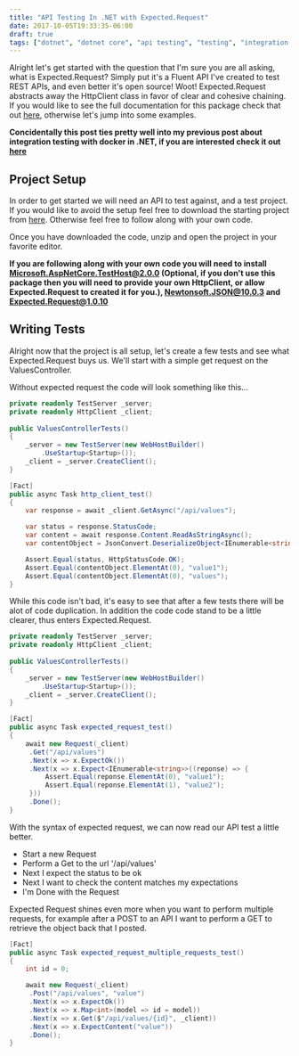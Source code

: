 ```yaml
---
title: "API Testing In .NET with Expected.Request"
date: 2017-10-05T19:33:35-06:00
draft: true
tags: ["dotnet", "dotnet core", "api testing", "testing", "integration testing"]
---
```


Alright let's get started with the question that I'm sure you are all asking, what is Expected.Request? Simply put it's a Fluent API I've created to test REST APIs, and even better it's open source! Woot! Expected.Request abstracts away the HttpClient class in favor of clear and cohesive chaining. If you would like to see the full documentation for this package check that out [here](https://wright-development.github.io/Expected.Request/), otherwise let's jump into some examples.

**Concidentally this post ties pretty well into my previous post about integration testing with docker in .NET, if you are interested check it out [here](/post/using-docker-for-net-core/)**

## Project Setup

In order to get started we will need an API to test against, and a test project. If you would like to avoid the setup feel free to download the starting project from [here](https://github.com/wright-development/expected-request-sample-project/archive/start.zip). Otherwise feel free to follow along with your own code.

Once you have downloaded the code, unzip and open the project in your favorite editor.

**If you are following along with your own code you will need to install Microsoft.AspNetCore.TestHost@2.0.0 (Optional, if you don't use this package then you will need to provide your own HttpClient, or allow Expected.Request to created it for you.), Newtonsoft.JSON@10.0.3 and Expected.Request@1.0.10**

## Writing Tests

Alright now that the project is all setup, let's create a few tests and see what Expected.Request buys us. We'll start with a simple get request on the ValuesController.

Without expected request the code will look something like this...

``` csharp
private readonly TestServer _server;
private readonly HttpClient _client;
        
public ValuesControllerTests()
{
    _server = new TestServer(new WebHostBuilder()
        .UseStartup<Startup>());
    _client = _server.CreateClient();
}

[Fact]
public async Task http_client_test()
{
    var response = await _client.GetAsync("/api/values");

    var status = response.StatusCode;
    var content = await response.Content.ReadAsStringAsync();
    var contentObject = JsonConvert.DeserializeObject<IEnumerable<string>>(content);

    Assert.Equal(status, HttpStatusCode.OK);
    Assert.Equal(contentObject.ElementAt(0), "value1");
    Assert.Equal(contentObject.ElementAt(0), "values");
}
```

While this code isn't bad, it's easy to see that after a few tests there will be alot of code duplication. In addition the code code stand to be a little 
clearer, thus enters Expected.Request.

``` csharp
private readonly TestServer _server;
private readonly HttpClient _client;
        
public ValuesControllerTests()
{
    _server = new TestServer(new WebHostBuilder()
        .UseStartup<Startup>());
    _client = _server.CreateClient();
}

[Fact]
public async Task expected_request_test()
{
    await new Request(_client)
     .Get("/api/values")
     .Next(x => x.ExpectOk())
     .Next(x => x.Expect<IEnumerable<string>>((reponse) => {
         Assert.Equal(reponse.ElementAt(0), "value1");
         Assert.Equal(reponse.ElementAt(1), "value2");
     }))
     .Done();
}
```

With the syntax of expected request, we can now read our API test a little better.

- Start a new Request
- Perform a Get to the url '/api/values'
- Next I expect the status to be ok
- Next I want to check the content matches my expectations
- I'm Done with the Request

Expected Request shines even more when you want to perform multiple requests, for example after a POST to an API I want to perform a GET to retrieve the object back that I posted.

``` csharp
[Fact]
public async Task expected_request_multiple_requests_test()
{
    int id = 0;

    await new Request(_client)
     .Post("/api/values", "value")
     .Next(x => x.ExpectOk())
     .Next(x => x.Map<int>(model => id = model))
     .Next(x => x.Get($"/api/values/{id}", _client))
     .Next(x => x.ExpectContent("value"))
     .Done();
}
```

